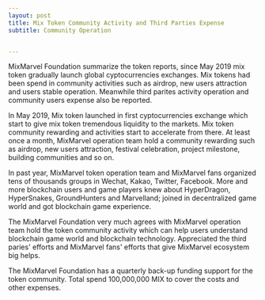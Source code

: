 ```yaml
---
layout: post
title: Mix Token Community Activity and Third Parties Expense
subtitle: Community Operation


---
```


MixMarvel Foundation summarize the token reports, since May 2019 mix token gradually launch global cyptocurrencies exchanges. Mix tokens had been spend in community activities such as airdrop, new users attraction and users stable operation. Meanwhile third parites activity operation and community users expense also be reported.  

In May 2019, Mix token launched in first cyptocurrencies exchange which start to give mix token tremendous liquidity to the markets. Mix token community rewarding and activities start to accelerate from there. At least once a month, MixMarvel operation team hold a community rewarding such as airdrop, new users attraction, festival celebration, project milestone, building communities and so on. 

In past year, MixMarvel token operation team and MixMarvel fans organized tens of thousands groups in Wechat, Kakao, Twitter, Facebook. More and more blockchain users and game players knew about HyperDragon, HyperSnakes, GroundHunters and Marvelland; joined in decentralized game world and got blockchain game experience. 

The MixMarvel Foundation very much agrees with MixMarvel operation team hold the token community activity which can help users understand blockchain game world and blockchain technology. Appreciated the third paries' efforts and MixMarvel fans' efforts that give MixMarvel ecosystem big helps. 

The MixMarvel Foundation has a quarterly back-up funding support for the token community. Total spend 100,000,000 MIX to cover the costs and other expenses. 

